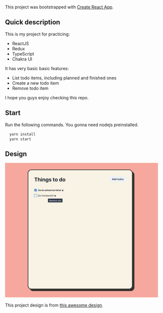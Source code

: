 This project was bootstrapped with [Create React App](https://github.com/facebook/create-react-app).

## Quick description

This is my project for practicing:
- ReactJS
- Redux
- TypeScript
- Chakra UI

It has very basic basic features:
- List todo items, including planned and finished ones
- Create a new todo item
- Remove todo item

I hope you guys enjoy checking this repo.

## Start

Run the following commands. You gonna need nodejs preinstalled.

```shell
  yarn install
  yarn start
```

## Design

![](screenshot.png)

This project design is from [this awesome design](https://www.figma.com/community/file/873811480190908553).
